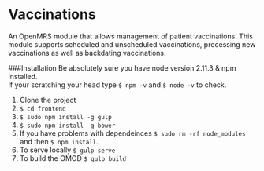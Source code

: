 # Vaccinations
An OpenMRS module that allows management of patient vaccinations.
This module supports scheduled and unscheduled vaccinations, processing new vaccinations as well as backdating vaccinations.

###Installation 
Be absolutely sure you have node version 2.11.3 & npm installed.  
If your scratching your head type ```$ npm -v``` and ```$ node -v``` to check.  
1. Clone the project  
2. ```$ cd frontend```  
3. ```$ sudo npm install -g gulp```  
4. ```$ sudo npm install -g bower```  
5. If you have problems with dependeinces ```$ sudo rm -rf node_modules``` and then ```$ npm install```.  
6. To serve locally ```$ gulp serve```  
7. To build the OMOD ```$ gulp build```  

